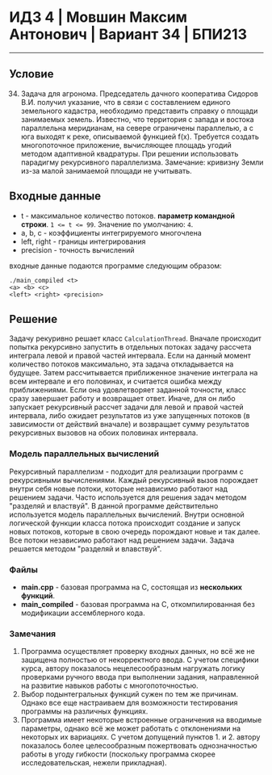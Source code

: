 # ИДЗ 4 | Мовшин Максим Антонович | Вариант 34 | БПИ213
****
## Условие
34. Задача для агронома. Председатель дачного кооператива Сидоров В.И.
получил указание, что в связи с составлением единого земельного кадастра,
необходимо представить справку о площади занимаемых земель. Известно,
что территория с запада и востока параллельна меридианам, на севере ограничены параллелью, а с юга выходят к реке, описываемой функцией f(x).
Требуется создать многопоточное приложение, вычисляющее площадь
угодий методом адаптивной квадратуры. При решении использовать парадигму рекурсивного параллелизма. Замечание: кривизну Земли из-за малой
занимаемой площади не учитывать.
## Входные данные
- t - максимальное количество потоков. **параметр командной строки**. `1 <= t <= 99`. Значение по умолчанию: `4`.
- a, b, c - коэффициенты интегрируемого многочлена
- left, right - границы интегрирования
- precision - точность вычислений

входные данные подаются программе следующим образом:
```
./main_compiled <t>
<a> <b> <c>
<left> <right> <precision>
```
## Решение
Задачу рекуривно решает класс `CalculationThread`. Вначале происходит попытка рекурсивно запустить в отдельных потоках задачу рассчета интеграла левой и правой частей интервала. Если на данный момент количество потоков максимально, эта задача откладывается на будущее. Затем рассчитывается приближенное значение интеграла на всем интервале и его половинах, и считается ошибка между приближениями. Если она удовлетворяет заданной точности, класс сразу завершает работу и возвращает ответ. Иначе, для он либо запускает рекурсивный рассчет задачи для левой и правой частей интервала, либо ожидает результатов из уже запущенных потоков (в зависимости от действий вначале) и возвращает сумму результатов рекурсивных вызовов на обоих половинах интервала.
### Модель параллельных вычислений
Рекурсивный параллелизм - подходит для реализации программ с рекурсивными вычислениями. Каждый рекурсивный вызов порождает внутри себя новые потоки, которые независимо работают над решением задачи. Часто используется для решения задач методом "разделяй и властвуй". В данной программе действительно используется модель параллельных вычислений. Внутри основной логической функции класса потока происходит создание и запуск новых потоков, которые в свою очередь порождают новые и так далее. Все потоки независимо работают над решением задачи. Задача решается методом "разделяй и влавствуй".
### Файлы
- **main.cpp** - базовая программа на С, состоящая из **нескольких функций**.
- **main_compiled** - базовая программа на C, откомпилированная без модификации ассемблерного кода.
### Замечания
1. Программа осуществляет проверку входных данных, но всё же не защищена полностью от некорректного ввода. С учетом специфики курса, автору показалось нецелесообразным нагружать логику проверками ручного ввода при выполнении задания, направленной на развитие навыков работы с многопоточностью.
2. Выбор подынтегральных функций сужен по тем же причинам. Однако все еще настраиваем для возможности тестирования программы на различных функциях.
3. Программа имеет некоторые встроенные ограничения на вводимые параметры, однако всё же может работать с отклонениями на некоторых их вариациях. С учетом допущений пунктов 1. и 2. автору показалось более целесообразным пожертвовать однозначностью работы в угоду гибкости (поскольку программа скорее исследовательская, нежели прикладная).
